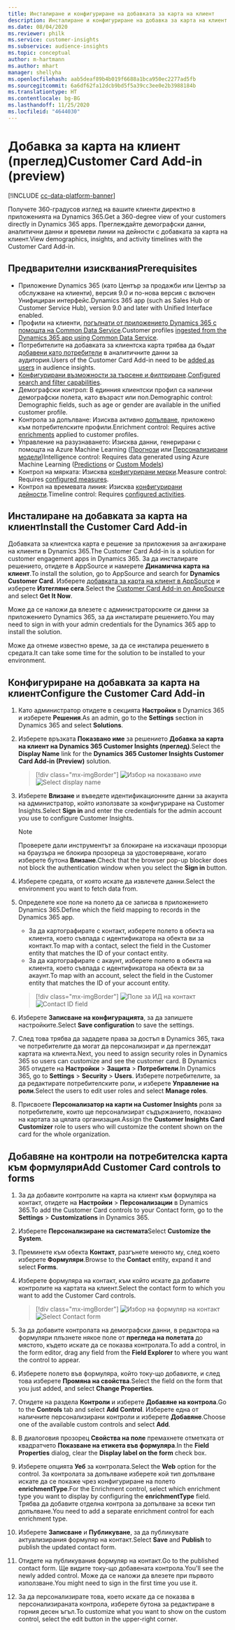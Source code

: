 ```yaml
---
title: Инсталиране и конфигуриране на добавката за карта на клиент
description: Инсталиране и конфигуриране на добавка за карта на клиент за Dynamics 365 Customer Insights.
ms.date: 08/04/2020
ms.reviewer: philk
ms.service: customer-insights
ms.subservice: audience-insights
ms.topic: conceptual
author: m-hartmann
ms.author: mhart
manager: shellyha
ms.openlocfilehash: aab5deaf89b4b019f6688a1bca950ec2277ad5fb
ms.sourcegitcommit: 6a6df62fa12dcb9bd5f5a39cc3ee0e2b3988184b
ms.translationtype: HT
ms.contentlocale: bg-BG
ms.lasthandoff: 11/25/2020
ms.locfileid: "4644030"
---
```

# <a name="customer-card-add-in-preview"></a><span data-ttu-id="76bde-103">Добавка за карта на клиент (преглед)</span><span class="sxs-lookup"><span data-stu-id="76bde-103">Customer Card Add-in (preview)</span></span>

[!INCLUDE [cc-data-platform-banner](../includes/cc-data-platform-banner.md)]

<span data-ttu-id="76bde-104">Получете 360-градусов изглед на вашите клиенти директно в приложенията на Dynamics 365.</span><span class="sxs-lookup"><span data-stu-id="76bde-104">Get a 360-degree view of your customers directly in Dynamics 365 apps.</span></span> <span data-ttu-id="76bde-105">Преглеждайте демографски данни, аналитични данни и времеви линии на дейности с добавката за карта на клиент.</span><span class="sxs-lookup"><span data-stu-id="76bde-105">View demographics, insights, and activity timelines with the Customer Card Add-in.</span></span>

## <a name="prerequisites"></a><span data-ttu-id="76bde-106">Предварителни изисквания</span><span class="sxs-lookup"><span data-stu-id="76bde-106">Prerequisites</span></span>

- <span data-ttu-id="76bde-107">Приложение Dynamics 365 (като Център за продажби или Център за обслужване на клиенти), версия 9.0 и по-нова версия с включен Унифициран интерфейс.</span><span class="sxs-lookup"><span data-stu-id="76bde-107">Dynamics 365 app (such as Sales Hub or Customer Service Hub), version 9.0 and later with Unified Interface enabled.</span></span>
- <span data-ttu-id="76bde-108">Профили на клиенти, [погълнати от приложението Dynamics 365 с помощта на Common Data Service](connect-power-query.md).</span><span class="sxs-lookup"><span data-stu-id="76bde-108">Customer profiles [ingested from the Dynamics 365 app using Common Data Service](connect-power-query.md).</span></span>
- <span data-ttu-id="76bde-109">Потребителите на добавката за клиентска карта трябва да бъдат [добавени като потребители](permissions.md) в аналитичните данни за аудитория.</span><span class="sxs-lookup"><span data-stu-id="76bde-109">Users of the Customer Card Add-in need to be [added as users](permissions.md) in audience insights.</span></span>
- <span data-ttu-id="76bde-110">[Конфигурирани възможности за търсене и филтриране](search-filter-index.md).</span><span class="sxs-lookup"><span data-stu-id="76bde-110">[Configured search and filter capabilities](search-filter-index.md).</span></span>
- <span data-ttu-id="76bde-111">Демографски контрол: В единния клиентски профил са налични демографски полета, като възраст или пол.</span><span class="sxs-lookup"><span data-stu-id="76bde-111">Demographic control: Demographic fields, such as age or gender are available in the unified customer profile.</span></span>
- <span data-ttu-id="76bde-112">Контрола за допълване: Изисква активно [допълване](enrichment-hub.md), приложено към потребителските профили.</span><span class="sxs-lookup"><span data-stu-id="76bde-112">Enrichment control: Requires active [enrichments](enrichment-hub.md) applied to customer profiles.</span></span>
- <span data-ttu-id="76bde-113">Управление на разузнаването: Изисква данни, генерирани с помощта на Azure Machine Learning ([Прогнози](predictions.md) или [Персонализирани модели](custom-models.md))</span><span class="sxs-lookup"><span data-stu-id="76bde-113">Intelligence control: Requires data generated using Azure Machine Learning ([Predictions](predictions.md) or [Custom Models](custom-models.md))</span></span>
- <span data-ttu-id="76bde-114">Контрол на мярката: Изисква [конфигурирани мерки](measures.md).</span><span class="sxs-lookup"><span data-stu-id="76bde-114">Measure control: Requires [configured measures](measures.md).</span></span>
- <span data-ttu-id="76bde-115">Контрол на времевата линия: Изисква [конфигурирани дейности](activities.md).</span><span class="sxs-lookup"><span data-stu-id="76bde-115">Timeline control: Requires [configured activities](activities.md).</span></span>

## <a name="install-the-customer-card-add-in"></a><span data-ttu-id="76bde-116">Инсталиране на добавката за карта на клиент</span><span class="sxs-lookup"><span data-stu-id="76bde-116">Install the Customer Card Add-in</span></span>

<span data-ttu-id="76bde-117">Добавката за клиентска карта е решение за приложения за ангажиране на клиенти в Dynamics 365.</span><span class="sxs-lookup"><span data-stu-id="76bde-117">The Customer Card Add-in is a solution for customer engagement apps in Dynamics 365.</span></span> <span data-ttu-id="76bde-118">За да инсталирате решението, отидете в AppSource и намерете **Динамична карта на клиент**.</span><span class="sxs-lookup"><span data-stu-id="76bde-118">To install the solution, go to AppSource and search for **Dynamics Customer Card**.</span></span> <span data-ttu-id="76bde-119">Изберете [добавката за карта на клиент в AppSource](https://appsource.microsoft.com/product/dynamics-365/mscrm.dynamics_365_customer_insights_customer_card_addin?tab=Overview) и изберете **Изтегляне сега**.</span><span class="sxs-lookup"><span data-stu-id="76bde-119">Select the [Customer Card Add-in on AppSource](https://appsource.microsoft.com/product/dynamics-365/mscrm.dynamics_365_customer_insights_customer_card_addin?tab=Overview) and select **Get It Now**.</span></span>

<span data-ttu-id="76bde-120">Може да се наложи да влезете с администраторските си данни за приложението Dynamics 365, за да инсталирате решението.</span><span class="sxs-lookup"><span data-stu-id="76bde-120">You may need to sign in with your admin credentials for the Dynamics 365 app to install the solution.</span></span>

<span data-ttu-id="76bde-121">Може да отнеме известно време, за да се инсталира решението в средата.</span><span class="sxs-lookup"><span data-stu-id="76bde-121">It can take some time for the solution to be installed to your environment.</span></span>

## <a name="configure-the-customer-card-add-in"></a><span data-ttu-id="76bde-122">Конфигуриране на добавката за карта на клиент</span><span class="sxs-lookup"><span data-stu-id="76bde-122">Configure the Customer Card Add-in</span></span>

1. <span data-ttu-id="76bde-123">Като администратор отидете в секцията **Настройки** в Dynamics 365 и изберете **Решения**.</span><span class="sxs-lookup"><span data-stu-id="76bde-123">As an admin, go to the **Settings** section in Dynamics 365 and select **Solutions**.</span></span>

1. <span data-ttu-id="76bde-124">Изберете връзката **Показвано име** за решението **Добавка за карта на клиент на Dynamics 365 Customer Insights (преглед)**.</span><span class="sxs-lookup"><span data-stu-id="76bde-124">Select the **Display Name** link for the **Dynamics 365 Customer Insights Customer Card Add-in (Preview)** solution.</span></span>

   > [!div class="mx-imgBorder"]
   > <span data-ttu-id="76bde-125">![Избор на показвано име](media/select-display-name.png "Избор на показвано име")</span><span class="sxs-lookup"><span data-stu-id="76bde-125">![Select display name](media/select-display-name.png "Select display name")</span></span>

1. <span data-ttu-id="76bde-126">Изберете **Влизане** и въведете идентификационните данни за акаунта на администратор, който използвате за конфигуриране на Customer Insights.</span><span class="sxs-lookup"><span data-stu-id="76bde-126">Select **Sign in** and enter the credentials for the admin account you use to configure Customer Insights.</span></span>

   > [!NOTE]
   > <span data-ttu-id="76bde-127">Проверете дали инструментът за блокиране на изскачащи прозорци на браузъра не блокира прозореца за удостоверяване, когато изберете бутона **Влизане**.</span><span class="sxs-lookup"><span data-stu-id="76bde-127">Check that the browser pop-up blocker does not block the authentication window when you select the **Sign in** button.</span></span>

1. <span data-ttu-id="76bde-128">Изберете средата, от която искате да извлечете данни.</span><span class="sxs-lookup"><span data-stu-id="76bde-128">Select the environment you want to fetch data from.</span></span>

1. <span data-ttu-id="76bde-129">Определете кое поле на полето да се записва в приложението Dynamics 365.</span><span class="sxs-lookup"><span data-stu-id="76bde-129">Define which the field mapping to records in the Dynamics 365 app.</span></span>
   - <span data-ttu-id="76bde-130">За да картографирате с контакт, изберете полето в обекта на клиента, което съвпада с идентификатора на обекта ви за контакт.</span><span class="sxs-lookup"><span data-stu-id="76bde-130">To map with a contact, select the field in the Customer entity that matches the ID of your contact entity.</span></span>
   - <span data-ttu-id="76bde-131">За да картографирате с акаунт, изберете полето в обекта на клиента, което съвпада с идентификатора на обекта ви за акаунт.</span><span class="sxs-lookup"><span data-stu-id="76bde-131">To map with an account, select the field in the Customer entity that matches the ID of your account entity.</span></span>

   > [!div class="mx-imgBorder"]
   > <span data-ttu-id="76bde-132">![Поле за ИД на контакт](media/contact-id-field.png "Поле за ИД на контакт")</span><span class="sxs-lookup"><span data-stu-id="76bde-132">![Contact ID field](media/contact-id-field.png "Contact ID field")</span></span>

1. <span data-ttu-id="76bde-133">Изберете **Записване на конфигурацията**, за да запишете настройките.</span><span class="sxs-lookup"><span data-stu-id="76bde-133">Select **Save configuration** to save the settings.</span></span>

1. <span data-ttu-id="76bde-134">След това трябва да зададете права за достъп в Dynamics 365, така че потребителите да могат да персонализират и да преглеждат картата на клиента.</span><span class="sxs-lookup"><span data-stu-id="76bde-134">Next, you need to assign security roles in Dynamics 365 so users can customize and see the customer card.</span></span> <span data-ttu-id="76bde-135">В Dynamics 365 отидете на **Настройки** > **Защита** > **Потребители**.</span><span class="sxs-lookup"><span data-stu-id="76bde-135">In Dynamics 365, go to **Settings** > **Security** > **Users**.</span></span> <span data-ttu-id="76bde-136">Изберете потребителите, за да редактирате потребителските роли, и изберете **Управление на роли**.</span><span class="sxs-lookup"><span data-stu-id="76bde-136">Select the users to edit user roles and select **Manage roles**.</span></span>

1. <span data-ttu-id="76bde-137">Присвоете **Персонализатор на карти на Customer Insights** роля за потребителите, които ще персонализират съдържанието, показано на картата за цялата организация.</span><span class="sxs-lookup"><span data-stu-id="76bde-137">Assign the **Customer Insights Card Customizer** role to users who will customize the content shown on the card for the whole organization.</span></span>

## <a name="add-customer-card-controls-to-forms"></a><span data-ttu-id="76bde-138">Добавяне на контроли на потребителска карта към формуляри</span><span class="sxs-lookup"><span data-stu-id="76bde-138">Add Customer Card controls to forms</span></span>
  
1. <span data-ttu-id="76bde-139">За да добавите контролите на карта на клиент към формуляра на контакт, отидете на **Настройки** > **Персонализации** в Dynamics 365.</span><span class="sxs-lookup"><span data-stu-id="76bde-139">To add the Customer Card controls to your Contact form, go to the **Settings** > **Customizations** in Dynamics 365.</span></span>

1. <span data-ttu-id="76bde-140">Изберете **Персонализиране на системата**</span><span class="sxs-lookup"><span data-stu-id="76bde-140">Select **Customize the System**.</span></span>

1. <span data-ttu-id="76bde-141">Преминете към обекта **Контакт**, разгънете менюто му, след което изберете **Формуляри**.</span><span class="sxs-lookup"><span data-stu-id="76bde-141">Browse to the **Contact** entity, expand it and select **Forms**.</span></span>

1. <span data-ttu-id="76bde-142">Изберете формуляра на контакт, към който искате да добавите контролите на картата на клиент.</span><span class="sxs-lookup"><span data-stu-id="76bde-142">Select the contact form to which you want to add the Customer Card controls.</span></span>

    > [!div class="mx-imgBorder"]
    > <span data-ttu-id="76bde-143">![Избор на формуляр на контакт](media/contact-active-forms.png "Избор на формуляр на контакт")</span><span class="sxs-lookup"><span data-stu-id="76bde-143">![Select Contact form](media/contact-active-forms.png "Select Contact form")</span></span>

1. <span data-ttu-id="76bde-144">За да добавите контролата на демографски данни, в редактора на формуляри плъзнете някое поле от **прегледа на полетата** до мястото, където искате да се показва контролата.</span><span class="sxs-lookup"><span data-stu-id="76bde-144">To add a control, in the form editor, drag any field from the **Field Explorer** to where you want the control to appear.</span></span>

1. <span data-ttu-id="76bde-145">Изберете полето във формуляра, който току-що добавихте, и след това изберете **Промяна на свойства**.</span><span class="sxs-lookup"><span data-stu-id="76bde-145">Select the field on the form that you just added, and select **Change Properties**.</span></span>

1. <span data-ttu-id="76bde-146">Отидете на раздела **Контроли** и изберете **Добавяне на контрола**.</span><span class="sxs-lookup"><span data-stu-id="76bde-146">Go to the **Controls** tab and select **Add Control**.</span></span> <span data-ttu-id="76bde-147">Изберете една от наличните персонализирани контроли и изберете **Добавяне**.</span><span class="sxs-lookup"><span data-stu-id="76bde-147">Choose one of the available custom controls and select **Add**.</span></span>

1. <span data-ttu-id="76bde-148">В диалоговия прозорец **Свойства на поле** премахнете отметката от квадратчето **Показване на етикета във формуляра**.</span><span class="sxs-lookup"><span data-stu-id="76bde-148">In the **Field Properties** dialog, clear the **Display label on the form** check box.</span></span>

1. <span data-ttu-id="76bde-149">Изберете опцията **Уеб** за контролата.</span><span class="sxs-lookup"><span data-stu-id="76bde-149">Select the **Web** option for the control.</span></span> <span data-ttu-id="76bde-150">За контролата за допълване изберете кой тип допълване искате да се покаже чрез конфигуриране на полето **enrichmentType**.</span><span class="sxs-lookup"><span data-stu-id="76bde-150">For the Enrichment control, select which enrichment type you want to display by configuring the **enrichmentType** field.</span></span> <span data-ttu-id="76bde-151">Трябва да добавите отделна контрола за допълване за всеки тип допълване.</span><span class="sxs-lookup"><span data-stu-id="76bde-151">You need to add a separate enrichment control for each enrichment type.</span></span>

1. <span data-ttu-id="76bde-152">Изберете **Записване** и **Публикуване**, за да публикувате актуализирания формуляр на контакт.</span><span class="sxs-lookup"><span data-stu-id="76bde-152">Select **Save** and **Publish** to publish the updated contact form.</span></span>

1. <span data-ttu-id="76bde-153">Отидете на публикувания формуляр на контакт.</span><span class="sxs-lookup"><span data-stu-id="76bde-153">Go to the published contact form.</span></span> <span data-ttu-id="76bde-154">Ще видите току-що добавената контрола.</span><span class="sxs-lookup"><span data-stu-id="76bde-154">You'll see the newly added control.</span></span> <span data-ttu-id="76bde-155">Може да се наложи да влезете при първото използване.</span><span class="sxs-lookup"><span data-stu-id="76bde-155">You might need to sign in the first time you use it.</span></span>

1. <span data-ttu-id="76bde-156">За да персонализирате това, което искате да се показва в персонализираната контрола, изберете бутона за редактиране в горния десен ъгъл.</span><span class="sxs-lookup"><span data-stu-id="76bde-156">To customize what you want to show on the custom control, select the edit button in the upper-right corner.</span></span>
